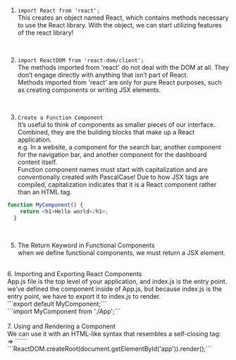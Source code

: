 1. ```import React from 'react';``` <br/>
  This creates an object named React, which contains methods necessary to use the React library. With the object, we can start utilizing features of the react library! <br/>
<br/>

2. ```import ReactDOM from 'react-dom/client';``` <br/>
  The methods imported from 'react' do not deal with the DOM at all. They don’t engage directly with anything that isn’t part of React. <br/>
  Methods imported from 'react' are only for pure React purposes, such as creating components or writing JSX elements. <br/>
<br/>

3. ```Create a Function Component``` <br/>
  It’s useful to think of components as smaller pieces of our interface. Combined, they are the building blocks that make up a React application.  <br/>
  e.g. In a website, a component for the search bar, another component for the navigation bar, and another component for the dashboard content itself. <br/>
  Function component names must start with capitalization and are conventionally created with PascalCase! Due to how JSX tags are compiled, capitalization indicates that it is a React component rather than an HTML tag. <br/>
```javascript
function MyComponent() {
    return <h1>Hello world</h1>;
  }
```
<br/>

5. The Return Keyword in Functional Components <br/>
  when we define functional components, we must return a JSX element. <br/>
<br/>
6. Importing and Exporting React Components <br/>
  App.js file is the top level of your application, and index.js is the entry point. <br/>
  we’ve defined the component inside of App.js, but because index.js is the entry point, we have to export it to index.js to render. <br/>
  ```export default MyComponent;``` <br/>
  ```import MyComponent from './App';``` <br/>
<br/>
7. Using and Rendering a Component <br/>
  We can use it with an HTML-like syntax that resembles a self-closing tag: <br/>
  => ```<MyComponent />```<br/>
  ```ReactDOM.createRoot(document.getElementById('app')).render(<MyComponent />);```
